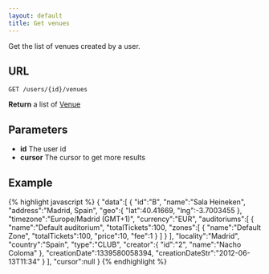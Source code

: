 ```yaml
---
layout: default
title: Get venues
---
```


Get the list of venues created by a user.

## URL

```
GET /users/{id}/venues
```

**Return** a list of [Venue](/datatypes#venue)

## Parameters

* **id** The user id
* **cursor** The cursor to get more results


## Example

{% highlight javascript %}
{
   "data":[
      {
         "id":"B",
         "name":"Sala Heineken",
         "address":"Madrid, Spain",
         "geo":{
            "lat":40.41669,
            "lng":-3.7003455
         },
         "timezone":"Europe/Madrid (GMT+1)",
         "currency":"EUR",
         "auditoriums":[
            {
               "name":"Default auditorium",
               "totalTickets":100,
               "zones":[
                  {
                     "name":"Default Zone",
                     "totalTickets":100,
                     "price":10,
                     "fee":1
                  }
               ]
            }
         ],
         "locality":"Madrid",
         "country":"Spain",
         "type":"CLUB",
         "creator":{
            "id":"2",
            "name":"Nacho Coloma"
         },
         "creationDate":1339580058394,
         "creationDateStr":"2012-06-13T11:34"
      }
   ],
   "cursor":null
}
{% endhighlight %}
